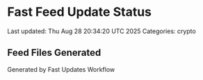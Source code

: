 # Fast Feed Update Status
Last updated: Thu Aug 28 20:34:20 UTC 2025
Categories: crypto

## Feed Files Generated

Generated by Fast Updates Workflow
